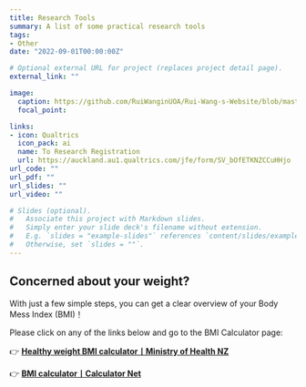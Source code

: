 ```yaml
---
title: Research Tools
summary: A list of some practical research tools
tags:
- Other
date: "2022-09-01T00:00:00Z"

# Optional external URL for project (replaces project detail page).
external_link: ""

image:
  caption: https://github.com/RuiWanginUOA/Rui-Wang-s-Website/blob/master/content/project/example/featured_BMI.png
  focal_point:

links:
- icon: Qualtrics
  icon_pack: ai
  name: To Research Registration
  url: https://auckland.au1.qualtrics.com/jfe/form/SV_bOfETKNZCCuHHjo
url_code: ""
url_pdf: ""
url_slides: ""
url_video: ""

# Slides (optional).
#   Associate this project with Markdown slides.
#   Simply enter your slide deck's filename without extension.
#   E.g. `slides = "example-slides"` references `content/slides/example-slides.md`.
#   Otherwise, set `slides = ""`.
---
```


## Concerned about your weight?

With just a few simple steps, you can get a clear overview of your Body Mess Index (BMI)！

Please click on any of the links below and go to the BMI Calculator page:

👉 [**Healthy weight BMI calculator丨Ministry of Health NZ**](https://www.health.govt.nz/your-health/healthy-living/food-activity-and-sleep/healthy-weight-bmi-calculator)

👉 [**BMI calculator丨Calculator Net**](https://www.calculator.net/bmi-calculator.html)
